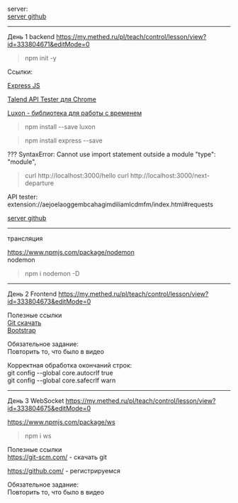 server:  
[server github](https://github.com/illicchpv/bus-time)


---
День 1 backend
https://my.methed.ru/pl/teach/control/lesson/view?id=333804671&editMode=0

>npm init -y

Ссылки:  

[Express JS](https://expressjs.com/)

[Talend API Tester для Chrome](https://chromewebstore.google.com/detail/talend-api-tester-free-ed/aejoelaoggembcahagimdiliamlcdmfm)

[Luxon - библиотека для работы с временем](https://www.npmjs.com/package/luxon)

>npm install --save luxon

>npm install express --save

??? SyntaxError: Cannot use import statement outside a module
  "type": "module",

>curl http://localhost:3000/hello 
>curl http://localhost:3000/next-departure

API tester:  
extension://aejoelaoggembcahagimdiliamlcdmfm/index.html#requests

[server github](https://github.com/illicchpv/bus-time)

---
трансляция

https://www.npmjs.com/package/nodemon  
  nodemon
  >npm i nodemon -D

---
День 2 Frontend
https://my.methed.ru/pl/teach/control/lesson/view?id=333804673&editMode=0

Полезные ссылки  
 [Git скачать](https://git-scm.com/)  
 [Bootstrap](https://getbootstrap.com/)  

Обязательное задание:  
Повторить то, что было в видео  

Корректная обработка окончаний строк:  
git config --global core.autocrlf true  
git config --global core.safecrlf warn  

---
День 3 WebSocket
https://my.methed.ru/pl/teach/control/lesson/view?id=333804675&editMode=0

https://www.npmjs.com/package/ws
>npm i ws

Полезные ссылки  
https://git-scm.com/ - скачать git  

https://github.com/ - регистрируемся  

Обязательное задание:  
Повторить то, что было в видео